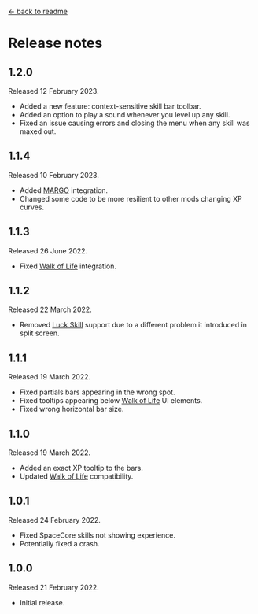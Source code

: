 [← back to readme](README.md)

# Release notes

## 1.2.0
Released 12 February 2023.

* Added a new feature: context-sensitive skill bar toolbar.
* Added an option to play a sound whenever you level up any skill.
* Fixed an issue causing errors and closing the menu when any skill was maxed out.

## 1.1.4
Released 10 February 2023.

* Added [MARGO](https://www.nexusmods.com/stardewvalley/mods/14470) integration.
* Changed some code to be more resilient to other mods changing XP curves.

## 1.1.3
Released 26 June 2022.

* Fixed [Walk of Life](https://www.nexusmods.com/stardewvalley/mods/8111) integration.

## 1.1.2
Released 22 March 2022.

* Removed [Luck Skill](https://www.nexusmods.com/stardewvalley/mods/521) support due to a different problem it introduced in split screen.

## 1.1.1
Released 19 March 2022.

* Fixed partials bars appearing in the wrong spot.
* Fixed tooltips appearing below [Walk of Life](https://www.nexusmods.com/stardewvalley/mods/8111) UI elements.
* Fixed wrong horizontal bar size.

## 1.1.0
Released 19 March 2022.

* Added an exact XP tooltip to the bars.
* Updated [Walk of Life](https://www.nexusmods.com/stardewvalley/mods/8111) compatibility.

## 1.0.1
Released 24 February 2022.

* Fixed SpaceCore skills not showing experience.
* Potentially fixed a crash.

## 1.0.0
Released 21 February 2022.

* Initial release.
